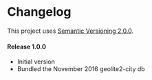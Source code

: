 # Changelog

This project uses [Semantic Versioning 2.0.0](http://semver.org/).

#### Release 1.0.0
- Initial version
- Bundled the November 2016 geolite2-city db
